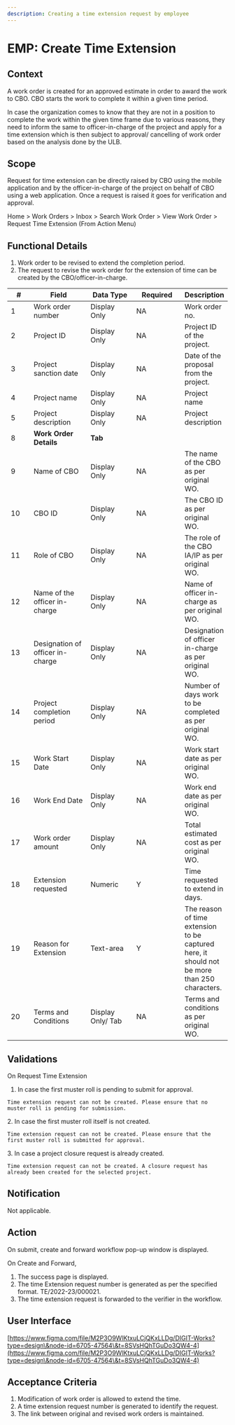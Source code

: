```yaml
---
description: Creating a time extension request by employee
---
```


# EMP: Create Time Extension

## Context

A work order is created for an approved estimate in order to award the work to CBO. CBO starts the work to complete it within a given time period.

In case the organization comes to know that they are not in a position to complete the work within the given time frame due to various reasons, they need to inform the same to officer-in-charge of the project and apply for a time extension which is then subject to approval/ cancelling of work order based on the analysis done by the ULB.

## Scope <a href="#scope" id="scope"></a>

Request for time extension can be directly raised by CBO using the mobile application and by the officer-in-charge of the project on behalf of CBO using a web application. Once a request is raised it goes for verification and approval.

Home > Work Orders > Inbox > Search Work Order > View Work Order > Request Time Extension (From Action Menu)

## Functional Details <a href="#details" id="details"></a>

1. Work order to be revised to extend the completion period.
2. The request to revise the work order for the extension of time can be created by the CBO/officer-in-charge.

<table><thead><tr><th width="70">#</th><th width="167">Field</th><th width="143">Data Type</th><th width="148">Required</th><th>Description</th></tr></thead><tbody><tr><td>1</td><td>Work order number</td><td>Display Only</td><td>NA</td><td>Work order no.</td></tr><tr><td>2</td><td>Project ID</td><td>Display Only</td><td>NA</td><td>Project ID of the project.</td></tr><tr><td>3</td><td>Project sanction date</td><td>Display Only</td><td>NA</td><td>Date of the proposal from the project.</td></tr><tr><td>4</td><td>Project name</td><td>Display Only</td><td>NA</td><td>Project name</td></tr><tr><td>5</td><td>Project description</td><td>Display Only</td><td>NA</td><td>Project description</td></tr><tr><td>8</td><td><strong>Work Order Details</strong></td><td><strong>Tab</strong></td><td> </td><td> </td></tr><tr><td>9</td><td>Name of CBO</td><td>Display Only</td><td>NA</td><td>The name of the CBO as per original WO.</td></tr><tr><td>10</td><td>CBO ID</td><td>Display Only</td><td>NA</td><td>The CBO ID as per original WO.</td></tr><tr><td>11</td><td>Role of CBO</td><td>Display Only</td><td>NA</td><td>The role of the CBO IA/IP as per original WO.</td></tr><tr><td>12</td><td>Name of the officer in-charge</td><td>Display Only</td><td>NA</td><td>Name of officer in-charge as per original WO.</td></tr><tr><td>13</td><td>Designation of officer in-charge</td><td>Display Only</td><td>NA</td><td>Designation of officer in-charge as per original WO.</td></tr><tr><td>14</td><td>Project completion period</td><td>Display Only</td><td>NA</td><td>Number of days work to be completed as per original WO.</td></tr><tr><td>15</td><td>Work Start Date</td><td>Display Only</td><td>NA</td><td>Work start date as per original WO.</td></tr><tr><td>16</td><td>Work End Date</td><td>Display Only</td><td>NA</td><td>Work end date as per original WO.</td></tr><tr><td>17</td><td>Work order amount</td><td>Display Only</td><td>NA</td><td>Total estimated cost as per original WO.</td></tr><tr><td>18</td><td>Extension requested</td><td>Numeric</td><td>Y</td><td>Time requested to extend in days.</td></tr><tr><td>19</td><td>Reason for Extension</td><td>Text-area</td><td>Y</td><td>The reason of time extension to be captured here, it should not be more than 250 characters.</td></tr><tr><td>20</td><td>Terms and Conditions</td><td>Display Only/ Tab</td><td>NA</td><td>Terms and conditions as per original WO.</td></tr></tbody></table>

## Validations

On Request Time Extension

1. In case the first muster roll is pending to submit for approval.

`Time extension request can not be created. Please ensure that no muster roll is pending for submission.`

2\. In case the first muster roll itself is not created.

`Time extension request can not be created. Please ensure that the first muster roll is submitted for approval.`

3\. In case a project closure request is already created.

`Time extension request can not be created. A closure request has already been created for the selected project.`

## Notification

Not applicable.

## Action

On submit, create and forward workflow pop-up window is displayed.

On Create and Forward,

1. The success page is displayed.
2. The time Extension request number is generated as per the specified format. TE/2022-23/000021.
3. The time extension request is forwarded to the verifier in the workflow.

## User Interface

[https://www.figma.com/file/M2P3O9WlKtxuLCjQKxLLDg/DIGIT-Works?type=design\&node-id=6705-47564\&t=8SVsHQhTGuDo3QW4-4](https://www.figma.com/file/M2P3O9WlKtxuLCjQKxLLDg/DIGIT-Works?type=design\&node-id=6705-47564\&t=8SVsHQhTGuDo3QW4-4)

## Acceptance Criteria

1. Modification of work order is allowed to extend the time.
2. A time extension request number is generated to identify the request.
3. The link between original and revised work orders is maintained.



&#x20;
